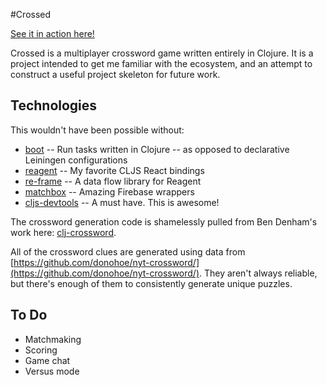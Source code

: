 #Crossed

[See it in action here!](http://crossed.lol)

Crossed is a multiplayer crossword game written entirely in Clojure. It is a project intended to get me familiar with the ecosystem, and an attempt to construct a useful project skeleton for future work.

## Technologies


This wouldn't have been possible without:

* [boot](https://github.com/boot-clj/boot) -- Run tasks written in Clojure -- as opposed to declarative Leiningen configurations
* [reagent](https://github.com/reagent-project/reagent) -- My favorite CLJS React bindings
* [re-frame](https://github.com/Day8/re-frame) -- A data flow library for Reagent
* [matchbox](https://github.com/crisptrutski/matchbox) -- Amazing Firebase wrappers
* [cljs-devtools](https://github.com/binaryage/cljs-devtools) -- A must have. This is awesome!


The crossword generation code is shamelessly pulled from Ben Denham's work here: [clj-crossword](https://github.com/ben-denham/clj-crosswords).


All of the crossword clues are generated using data from [https://github.com/donohoe/nyt-crossword/](https://github.com/donohoe/nyt-crossword/). They aren't always reliable, but there's enough of them to consistently generate unique puzzles.

## To Do

* Matchmaking
* Scoring
* Game chat
* Versus mode
